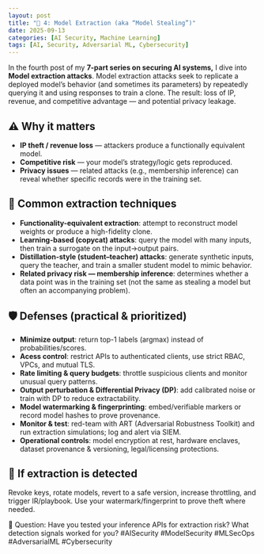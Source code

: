 ```yaml
---
layout: post
title: "🔎 4: Model Extraction (aka “Model Stealing”)"
date: 2025-09-13
categories: [AI Security, Machine Learning]
tags: [AI, Security, Adversarial ML, Cybersecurity]
---
```


In the fourth post of my **7-part series on securing AI systems,** I dive into **Model extraction attacks**. Model extraction attacks seek to replicate a deployed model’s behavior (and sometimes its parameters) by repeatedly querying it and using responses to train a clone. The result: loss of IP, revenue, and competitive advantage — and potential privacy leakage.

## ⚠️ Why it matters
- **IP theft / revenue loss** — attackers produce a functionally equivalent model.
- **Competitive risk** — your model’s strategy/logic gets reproduced.
- **Privacy issues** — related attacks (e.g., membership inference) can reveal whether specific records were in the training set.

## 🧠 Common extraction techniques
- **Functionality-equivalent extraction**: attempt to reconstruct model weights or produce a high-fidelity clone.
- **Learning-based (copycat) attacks**: query the model with many inputs, then train a surrogate on the input→output pairs.
- **Distillation-style (student–teacher) attacks**: generate synthetic inputs, query the teacher, and train a smaller student model to mimic behavior.
- **Related privacy risk — membership inference**: determines whether a data point was in the training set (not the same as stealing a model but often an accompanying problem).

## 🛡️ Defenses (practical & prioritized)
- **Minimize output**: return top-1 labels (argmax) instead of probabilities/scores.
- **Acess control**: restrict APIs to authenticated clients, use strict RBAC, VPCs, and mutual TLS.
- **Rate limiting & query budgets**: throttle suspicious clients and monitor unusual query patterns.
- **Output perturbation & Differential Privacy (DP)**: add calibrated noise or train with DP to reduce extractability.
- **Model watermarking & fingerprinting**: embed/verifiable markers or record model hashes to prove provenance.
- **Monitor & test**: red-team with ART (Adversarial Robustness Toolkit) and run extraction simulations; log and alert via SIEM.
- **Operational controls**: model encryption at rest, hardware enclaves, dataset provenance & versioning, legal/licensing protections.

## 🔁 If extraction is detected
Revoke keys, rotate models, revert to a safe version, increase throttling, and trigger IR/playbook. Use your watermark/fingerprint to prove theft where needed.


💬 Question: Have you tested your inference APIs for extraction risk? What detection signals worked for you?
#AISecurity #ModelSecurity #MLSecOps #AdversarialML #Cybersecurity

